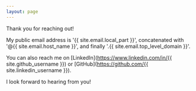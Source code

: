```yaml
---
layout: page
---
```


Thank you for reaching out!

My public email address is '{{ site.email.local_part }}', concatenated with
'@{{ site.email.host_name }}', and finally '.{{ site.email.top_level_domain }}'.

You can also reach me on
[LinkedIn](https://www.linkedin.com/in/{{ site.github_username }}) or
[GitHub](https://github.com/{{ site.linkedin_username }}).

I look forward to hearing from you!
